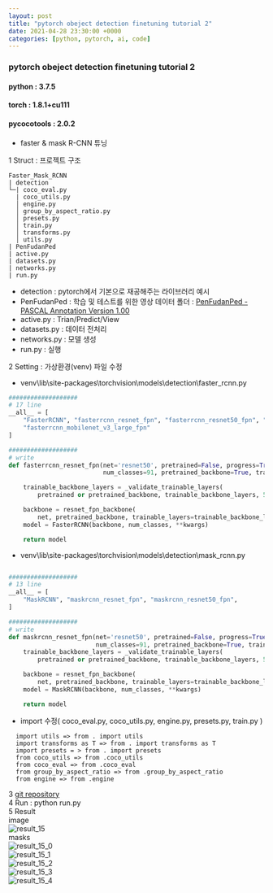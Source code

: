 ```yaml
---
layout: post
title: "pytorch obeject detection finetuning tutorial 2"
date: 2021-04-28 23:30:00 +0000
categories: [python, pytorch, ai, code]
---
```

### pytorch obeject detection finetuning tutorial 2
#### python : 3.7.5
#### torch : 1.8.1+cu111
#### pycocotools : 2.0.2

- faster & mask R-CNN 튜닝  

1 Struct : 프로젝트 구조
```
Faster_Mask_RCNN
| detection
└─| coco_eval.py
  | coco_utils.py
  │ engine.py
  │ group_by_aspect_ratio.py
  │ presets.py
  │ train.py
  │ transforms.py
  │ utils.py
| PenFudanPed
| active.py
| datasets.py
| networks.py
| run.py
```
- detection :  pytorch에서 기본으로 재공해주는 라이브러리 예시
- PenFudanPed : 학습 및 테스트를 위한 영상 데이터 폴더 : [ PenFudanPed - PASCAL Annotation Version 1.00 ](https://www.cis.upenn.edu/~jshi/ped_html/)
- active.py : Trian/Predict/View
- datasets.py : 데이터 전처리
- networks.py : 모델 생성
- run.py : 실행

2 Setting : 가상환경(venv) 파일 수정
- venv\lib\site-packages\torchvision\models\detection\faster_rcnn.py  

~~~python
###################
# 17 line
__all__ = [
    "FasterRCNN", "fasterrcnn_resnet_fpn", "fasterrcnn_resnet50_fpn", "fasterrcnn_mobilenet_v3_large_320_fpn",
    "fasterrcnn_mobilenet_v3_large_fpn"
]

###################
# write
def fasterrcnn_resnet_fpn(net='resnet50', pretrained=False, progress=True,
                          num_classes=91, pretrained_backbone=True, trainable_backbone_layers=None, **kwargs):

    trainable_backbone_layers = _validate_trainable_layers(
        pretrained or pretrained_backbone, trainable_backbone_layers, 5, 3)

    backbone = resnet_fpn_backbone(
        net, pretrained_backbone, trainable_layers=trainable_backbone_layers)
    model = FasterRCNN(backbone, num_classes, **kwargs)

    return model
~~~

- venv\lib\site-packages\torchvision\models\detection\mask_rcnn.py  

~~~python

###################
# 13 line
__all__ = [
    "MaskRCNN", "maskrcnn_resnet_fpn", "maskrcnn_resnet50_fpn",
]

###################
# write
def maskrcnn_resnet_fpn(net='resnet50', pretrained=False, progress=True,
                        num_classes=91, pretrained_backbone=True, trainable_backbone_layers=None, **kwargs):
    trainable_backbone_layers = _validate_trainable_layers(
        pretrained or pretrained_backbone, trainable_backbone_layers, 5, 3)

    backbone = resnet_fpn_backbone(
        net, pretrained_backbone, trainable_layers=trainable_backbone_layers)
    model = MaskRCNN(backbone, num_classes, **kwargs)

    return model

~~~

- import 수정( coco_eval.py, coco_utils.py, engine.py, presets.py, train.py )  

```
  import utils => from . import utils
  import transforms as T => from . import transforms as T
  import presets = > from . import presets
  from coco_utils => from .coco_utils
  from coco_eval => from .coco_eval
  from group_by_aspect_ratio => from .group_by_aspect_ratio
  from engine => from .engine
```

3 [git repository](https://github.com/MizzleAa/Faster_Mask_RCNN)  
4 Run : python run.py  
5 Result  
  image  
![result_15](https://github.com/MizzleAa/Faster_Mask_RCNN/blob/main/result/15.png?raw=true)  
  masks  
![result_15_0](https://github.com/MizzleAa/Faster_Mask_RCNN/blob/main/result/15_0.png?raw=true)  
![result_15_1](https://github.com/MizzleAa/Faster_Mask_RCNN/blob/main/result/15_1.png?raw=true)  
![result_15_2](https://github.com/MizzleAa/Faster_Mask_RCNN/blob/main/result/15_2.png?raw=true)  
![result_15_3](https://github.com/MizzleAa/Faster_Mask_RCNN/blob/main/result/15_3.png?raw=true)  
![result_15_4](https://github.com/MizzleAa/Faster_Mask_RCNN/blob/main/result/15_4.png?raw=true)  

